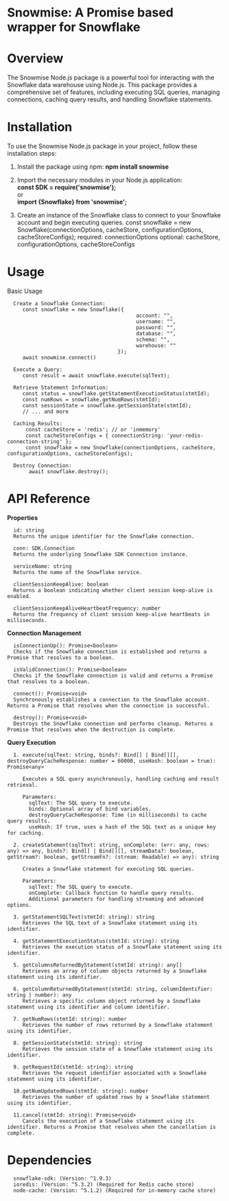# Snowmise: A Promise based wrapper for Snowflake 

# Overview

The Snowmise Node.js package is a powerful tool for interacting with the Snowflake data warehouse using Node.js. This package provides a comprehensive set of features, including executing SQL queries, managing connections, caching query results, and handling Snowflake statements.

# Installation

To use the Snowmise Node.js package in your project, follow these installation steps:

1. Install the package using npm: <b>npm install snowmise</b>

2. Import the necessary modules in your Node.js application: <br/>
      <b>const SDK = require('snowmise');</b><br/>
      or<br/>
      <b>import {Snowflake} from 'snowmise';</b>

4. Create an instance of the Snowflake class to connect to your Snowflake account and begin executing queries.
      const snowflake = new Snowflake(connectionOptions, cacheStore, configurationOptions, cacheStoreConfigs);
      required: connectionOptions
      optional: cacheStore, configurationOptions, cacheStoreConfigs

# Usage
      
  Basic Usage
      
      Create a Snowflake Connection:
         const snowflake = new Snowflake({
                                              account: "",
                                              username: "",
                                              password: "",
                                              database: "",
                                              schema: "",
                                              warehouse: ""
                                        });
         await snowmise.connect()
         
      Execute a Query:
         const result = await snowflake.execute(sqlText);
      
      Retrieve Statement Information:
         const status = snowflake.getStatementExecutionStatus(stmtId);
         const numRows = snowflake.getNumRows(stmtId);
         const sessionState = snowflake.getSessionState(stmtId);
         // ... and more
         
      Caching Results:  
          const cacheStore = 'redis'; // or 'inmemory'
          const cacheStoreConfigs = { connectionString: 'your-redis-connection-string' };
          const snowflake = new Snowflake(connectionOptions, cacheStore, configurationOptions, cacheStoreConfigs);
          
      Destroy Connection:
           await snowflake.destroy();


# API Reference

<b>Properties</b>

      id: string 
      Returns the unique identifier for the Snowflake connection.

      conn: SDK.Connection 
      Returns the underlying Snowflake SDK Connection instance.

      serviceName: string 
      Returns the name of the Snowflake service.

      clientSessionKeepAlive: boolean
      Returns a boolean indicating whether client session keep-alive is enabled.

      clientSessionKeepAliveHeartbeatFrequency: number 
      Returns the frequency of client session keep-alive heartbeats in milliseconds.

<b>Connection Management</b>

      isConnectionUp(): Promise<boolean> 
      Checks if the Snowflake connection is established and returns a Promise that resolves to a boolean.
      
      isValidConnection(): Promise<boolean>
      Checks if the Snowflake connection is valid and returns a Promise that resolves to a boolean.
      
      connect(): Promise<void>
      Synchronously establishes a connection to the Snowflake account. Returns a Promise that resolves when the connection is successful.
      
      destroy(): Promise<void>
      Destroys the Snowflake connection and performs cleanup. Returns a Promise that resolves when the destruction is complete.
      
<b>Query Execution</b>

      1. execute(sqlText: string, binds?: Bind[] | Bind[][], destroyQueryCacheResponse: number = 60000, useHash: boolean = true): Promise<any>
         
         Executes a SQL query asynchronously, handling caching and result retrieval.
         
         Parameters:
           sqlText: The SQL query to execute.
           binds: Optional array of bind variables.
           destroyQueryCacheResponse: Time (in milliseconds) to cache query results.
           useHash: If true, uses a hash of the SQL text as a unique key for caching.
              
      2. createStatement(sqlText: string, onComplete: (err: any, rows: any) => any, binds?: Bind[] | Bind[][], streamData?: boolean, getStream?: boolean, getStreamFn?: (stream: Readable) => any): string
         
         Creates a Snowflake statement for executing SQL queries.
         
         Parameters:
           sqlText: The SQL query to execute.
           onComplete: Callback function to handle query results.
           Additional parameters for handling streaming and advanced options.
        
      3. getStatementSQLText(stmtId: string): string
         Retrieves the SQL text of a Snowflake statement using its identifier.
                  
      4. getStatementExecutionStatus(stmtId: string): string
         Retrieves the execution status of a Snowflake statement using its identifier.
         
      5. getColumnsReturnedByStatement(stmtId: string): any[]
         Retrieves an array of column objects returned by a Snowflake statement using its identifier.
         
      6. getColumnReturnedByStatement(stmtId: string, columnIdentifier: string | number): any
         Retrieves a specific column object returned by a Snowflake statement using its identifier and column identifier.
         
      7. getNumRows(stmtId: string): number
         Retrieves the number of rows returned by a Snowflake statement using its identifier.
         
      8. getSessionState(stmtId: string): string
         Retrieves the session state of a Snowflake statement using its identifier.
         
      9. getRequestId(stmtId: string): string
         Retrieves the request identifier associated with a Snowflake statement using its identifier.
         
      10.getNumUpdatedRows(stmtId: string): number
         Retrieves the number of updated rows by a Snowflake statement using its identifier.
         
      11.cancel(stmtId: string): Promise<void>
         Cancels the execution of a Snowflake statement using its identifier. Returns a Promise that resolves when the cancellation is complete.


# Dependencies
      snowflake-sdk: (Version: ^1.9.3)
      ioredis: (Version: ^5.3.2) (Required for Redis cache store)
      node-cache: (Version: ^5.1.2) (Required for in-memory cache store)
